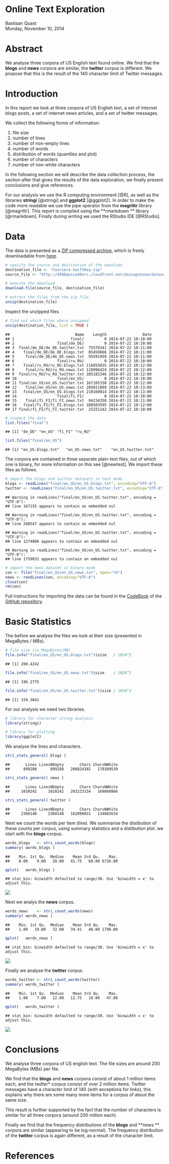 # Online Text Exploration
Bastiaan Quast  
Monday, November 10, 2014  

# Abstract
We analyse three corpora of US English text found online.
We find that the **blogs** and **news** corpora are similar,
the **twitter** corpus is different.
We propose that this is the result of the 140 character limit of Twitter messages.

# Introduction
In this report we look at three corpora of US English text, a set of internet blogs posts, a set of internet news articles, and a set of twitter messages.

We collect the following forms of information:

 1. file size
 2. number of lines
 3. number of non-empty lines
 4. number of words
 5. distribution of words (quantiles and plot)
 6. number of characters
 7. number of non-white characters
 
In the following section we will describe the data collection process,
the section after that gives the results of the data exploration,
we finally present conclusions and give references.

For our analysis we use the R computing environment [@R], as well as the libraries **stringi** [@stringi] and **ggplot2** [@ggplot2].
In order to make the code more readable we use the pipe operator from the **magrittr** library [@magrittr].
This report is compiled using the **rmarkdown ** library [@rmarkdown].
Finally during writing we used the RStudio IDE [@RStudio].

# Data

The data is presented as a [ZIP compressed archive](http://en.wikipedia.org/wiki/Zip_(file_format)), which is freely downloadable from [here](https://d396qusza40orc.cloudfront.net/dsscapstone/dataset/Coursera-SwiftKey.zip).

```r
# specify the source and destination of the download
destination_file <- "Coursera-SwiftKey.zip"
source_file <- "http://d396qusza40orc.cloudfront.net/dsscapstone/dataset/Coursera-SwiftKey.zip"

# execute the download
download.file(source_file, destination_file)

# extract the files from the zip file
unzip(destination_file)
```

Inspect the unzipped files

```r
# find out which files where unzipped
unzip(destination_file, list = TRUE )
```

```
##                             Name    Length                Date
## 1                         final/         0 2014-07-22 10:10:00
## 2                   final/de_DE/         0 2014-07-22 10:10:00
## 3  final/de_DE/de_DE.twitter.txt  75578341 2014-07-22 10:11:00
## 4    final/de_DE/de_DE.blogs.txt  85459666 2014-07-22 10:11:00
## 5     final/de_DE/de_DE.news.txt  95591959 2014-07-22 10:11:00
## 6                   final/ru_RU/         0 2014-07-22 10:10:00
## 7    final/ru_RU/ru_RU.blogs.txt 116855835 2014-07-22 10:12:00
## 8     final/ru_RU/ru_RU.news.txt 118996424 2014-07-22 10:12:00
## 9  final/ru_RU/ru_RU.twitter.txt 105182346 2014-07-22 10:12:00
## 10                  final/en_US/         0 2014-07-22 10:10:00
## 11 final/en_US/en_US.twitter.txt 167105338 2014-07-22 10:12:00
## 12    final/en_US/en_US.news.txt 205811889 2014-07-22 10:13:00
## 13   final/en_US/en_US.blogs.txt 210160014 2014-07-22 10:13:00
## 14                  final/fi_FI/         0 2014-07-22 10:10:00
## 15    final/fi_FI/fi_FI.news.txt  94234350 2014-07-22 10:11:00
## 16   final/fi_FI/fi_FI.blogs.txt 108503595 2014-07-22 10:12:00
## 17 final/fi_FI/fi_FI.twitter.txt  25331142 2014-07-22 10:10:00
```

```r
# inspect the data
list.files("final")
```

```
## [1] "de_DE" "en_US" "fi_FI" "ru_RU"
```

```r
list.files("final/en_US")
```

```
## [1] "en_US.blogs.txt"   "en_US.news.txt"    "en_US.twitter.txt"
```

The corpora are contained in three separate plain-text files,
out of which one is binary, for more information on this see [@newtest].
We import these files as follows.

```r
# import the blogs and twitter datasets in text mode
blogs <- readLines("final/en_US/en_US.blogs.txt", encoding="UTF-8")
twitter <- readLines("final/en_US/en_US.twitter.txt", encoding="UTF-8")
```

```
## Warning in readLines("final/en_US/en_US.twitter.txt", encoding = "UTF-8"):
## line 167155 appears to contain an embedded nul
```

```
## Warning in readLines("final/en_US/en_US.twitter.txt", encoding = "UTF-8"):
## line 268547 appears to contain an embedded nul
```

```
## Warning in readLines("final/en_US/en_US.twitter.txt", encoding = "UTF-8"):
## line 1274086 appears to contain an embedded nul
```

```
## Warning in readLines("final/en_US/en_US.twitter.txt", encoding = "UTF-8"):
## line 1759032 appears to contain an embedded nul
```

```r
# import the news dataset in binary mode
con <- file("final/en_US/en_US.news.txt", open="rb")
news <- readLines(con, encoding="UTF-8")
close(con)
rm(con)
```

Full instructions for importing the data can be found in the [CodeBook](https://github.com/bquast/Data-Science-Capstone/blob/master/CodeBook.md) of the [GitHub repository](https://github.com/bquast/Data-Science-Capstone).


# Basic Statistics

The before we analyse the files we look at their size (presented in MegaBytes / MBs).

```r
# file size (in MegaBytes/MB)
file.info("final/en_US/en_US.blogs.txt")$size   / 1024^2
```

```
## [1] 200.4242
```

```r
file.info("final/en_US/en_US.news.txt")$size    / 1024^2
```

```
## [1] 196.2775
```

```r
file.info("final/en_US/en_US.twitter.txt")$size / 1024^2
```

```
## [1] 159.3641
```

For our analysis we need two libraries.

```r
# library for character string analysis
library(stringi)

# library for plotting
library(ggplot2)
```

We analyse the lines and characters.

```r
stri_stats_general( blogs )
```

```
##       Lines LinesNEmpty       Chars CharsNWhite 
##      899288      899288   206824382   170389539
```

```r
stri_stats_general( news )
```

```
##       Lines LinesNEmpty       Chars CharsNWhite 
##     1010242     1010242   203223154   169860866
```

```r
stri_stats_general( twitter )
```

```
##       Lines LinesNEmpty       Chars CharsNWhite 
##     2360148     2360148   162096031   134082634
```

Next we count the words per item (line). We summarise the distibution of these counts per corpus, using summary statistics and a distibution plot. we start with the **blogs** corpus.

```r
words_blogs   <- stri_count_words(blogs)
summary( words_blogs )
```

```
##    Min. 1st Qu.  Median    Mean 3rd Qu.    Max. 
##    0.00    9.00   28.00   41.75   60.00 6726.00
```

```r
qplot(   words_blogs )
```

```
## stat_bin: binwidth defaulted to range/30. Use 'binwidth = x' to adjust this.
```

![](./Online-Text-Exploration_files/figure-html/unnamed-chunk-7-1.png) 

Next we analys the **news** corpus.

```r
words_news    <- stri_count_words(news)
summary( words_news )
```

```
##    Min. 1st Qu.  Median    Mean 3rd Qu.    Max. 
##    1.00   19.00   32.00   34.41   46.00 1796.00
```

```r
qplot(   words_news )
```

```
## stat_bin: binwidth defaulted to range/30. Use 'binwidth = x' to adjust this.
```

![](./Online-Text-Exploration_files/figure-html/unnamed-chunk-8-1.png) 

Finally we analyse the **twitter** corpus.

```r
words_twitter <- stri_count_words(twitter)
summary( words_twitter )
```

```
##    Min. 1st Qu.  Median    Mean 3rd Qu.    Max. 
##    1.00    7.00   12.00   12.75   18.00   47.00
```

```r
qplot(   words_twitter )
```

```
## stat_bin: binwidth defaulted to range/30. Use 'binwidth = x' to adjust this.
```

![](./Online-Text-Exploration_files/figure-html/unnamed-chunk-9-1.png) 

# Conclusions
We analyse three corpora of US english text. The file sizes are around 200 MegaBytes (MBs) per file.

We find that the **blogs** and **news** corpora consist of about 1 million items each,
and the *twitter** corpus consist of over 2 million items.
Twitter messages have a character limit of 140 (with exceptions for links),
this explains why there are some many more items for a corpus of about the same size.

This result is further supported by the fact that the number of characters is similar for all three corpora (around 200 million each).

Finally we find that the frequency distributions of the **blogs** and **news ** corpora are similar (appearing to be log-normal).
The frequency distribution of the **twitter** corpus is again different, as a result of the character limit.


# References
